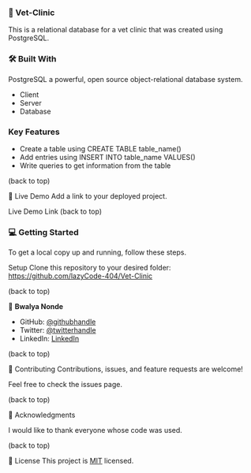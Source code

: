### 📖 Vet-Clinic
 This is a relational database for a vet clinic that was created using PostgreSQL.


### 🛠 Built With
PostgreSQL a powerful, open source object-relational database system.

- Client
- Server
- Database

### Key Features

- Create a table using CREATE TABLE table_name()
- Add entries using INSERT INTO table_name VALUES()
- Write queries to get information from the table

(back to top)

🚀 Live Demo
Add a link to your deployed project.

Live Demo Link
(back to top)

### 💻 Getting Started

To get a local copy up and running, follow these steps.


Setup
Clone this repository to your desired folder:
https://github.com/lazyCode-404/Vet-Clinic

(back to top)



👤 **Bwalya Nonde**

- GitHub: [@githubhandle](https://github.com/lazyCode-404)
- Twitter: [@twitterhandle](https://twitter.com/nonde_bwalya)
- LinkedIn: [LinkedIn](https://www.linkedin.com/in/bwalya-nonde/)

(back to top)


🤝 Contributing
Contributions, issues, and feature requests are welcome!

Feel free to check the issues page.

(back to top)

🙏 Acknowledgments

I would like to thank everyone whose code was used.

(back to top)


📝 License
This project is [MIT](https://github.com/lazyCode-404/Vet-Clinic/blob/animals/LICENCE) licensed.

